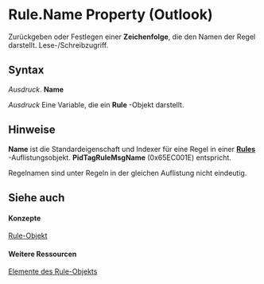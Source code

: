 
# Rule.Name Property (Outlook)

Zurückgeben oder Festlegen einer  **Zeichenfolge**, die den Namen der Regel darstellt. Lese-/Schreibzugriff.


## Syntax

 _Ausdruck_. **Name**

 _Ausdruck_ Eine Variable, die ein **Rule** -Objekt darstellt.


## Hinweise

 **Name** ist die Standardeigenschaft und Indexer für eine Regel in einer **[Rules](dd41b4de-bf5f-5532-46c9-394a5d078bec.md)** -Auflistungsobjekt. **PidTagRuleMsgName** (0x65EC001E) entspricht.

Regelnamen sind unter Regeln in der gleichen Auflistung nicht eindeutig.


## Siehe auch


#### Konzepte


[Rule-Objekt](ea2ddbcc-fd65-a636-c6da-79950033f385.md)
#### Weitere Ressourcen


[Elemente des Rule-Objekts](http://msdn.microsoft.com/library/29a5f487-dbcc-7312-c8ba-a05199ce8513%28Office.15%29.aspx)